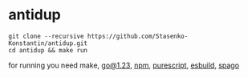 # antidup

	git clone --recursive https://github.com/Stasenko-Konstantin/antidup.git
	cd antidup && make run
	
for running you need make, [go@1.23](https://go.dev/), [npm](https://www.npmjs.com/), [purescript](https://www.purescript.org/), [esbuild](https://esbuild.github.io/getting-started/), [spago](https://github.com/purescript/spago)
